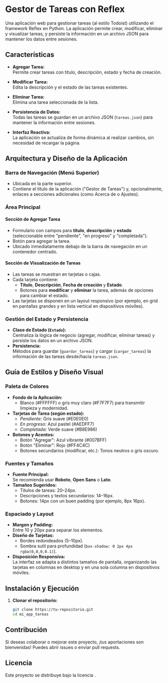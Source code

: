 # Gestor de Tareas con Reflex

Una aplicación web para gestionar tareas (al estilo Todoist) utilizando el framework Reflex en Python. La aplicación permite crear, modificar, eliminar y visualizar tareas, y persiste la información en un archivo JSON para mantener los datos entre sesiones.

## Características

-   **Agregar Tarea:**  
    Permite crear tareas con título, descripción, estado y fecha de creación.
-   **Modificar Tarea:**  
    Edita la descripción y el estado de las tareas existentes.

-   **Eliminar Tarea:**  
    Elimina una tarea seleccionada de la lista.

-   **Persistencia de Datos:**  
    Todas las tareas se guardan en un archivo JSON (`tareas.json`) para mantener la información entre sesiones.

-   **Interfaz Reactiva:**  
    La aplicación se actualiza de forma dinámica al realizar cambios, sin necesidad de recargar la página.

## Arquitectura y Diseño de la Aplicación

### Barra de Navegación (Menú Superior)

-   Ubicada en la parte superior.
-   Contiene el título de la aplicación ("Gestor de Tareas") y, opcionalmente, enlaces a secciones adicionales (como Acerca de o Ajustes).

### Área Principal

#### Sección de Agregar Tarea

-   Formulario con campos para **título**, **descripción** y **estado** (seleccionable entre "pendiente", "en progreso" y "completada").
-   Botón para agregar la tarea.
-   Ubicado inmediatamente debajo de la barra de navegación en un contenedor centrado.

#### Sección de Visualización de Tareas

-   Las tareas se muestran en tarjetas o cajas.
-   Cada tarjeta contiene:
    -   **Título**, **Descripción**, **Fecha de creación** y **Estado**.
    -   Botones para **modificar** y **eliminar** la tarea, además de opciones para cambiar el estado.
-   Las tarjetas se disponen en un layout responsivo (por ejemplo, en grid en pantallas grandes y en lista vertical en dispositivos móviles).

### Gestión del Estado y Persistencia

-   **Clase de Estado (`Estado`):**  
    Centraliza la lógica de negocio (agregar, modificar, eliminar tareas) y persiste los datos en un archivo JSON.
-   **Persistencia:**  
    Métodos para guardar (`guardar_tareas`) y cargar (`cargar_tareas`) la información de las tareas desde/hacia `tareas.json`.

## Guía de Estilos y Diseño Visual

### Paleta de Colores

-   **Fondo de la Aplicación:**
    -   Blanco (#FFFFFF) o gris muy claro (#F7F7F7) para transmitir limpieza y modernidad.
-   **Tarjetas de Tarea (según estado):**
    -   _Pendiente:_ Gris suave (#E0E0E0)
    -   _En progreso:_ Azul pastel (#AEDFF7)
    -   _Completada:_ Verde suave (#B8E986)
-   **Botones y Acentos:**
    -   Botón "Agregar": Azul vibrante (#007BFF)
    -   Botón "Eliminar": Rojo (#FF4C4C)
    -   Botones secundarios (modificar, etc.): Tonos neutros o gris oscuro.

### Fuentes y Tamaños

-   **Fuente Principal:**  
    Se recomienda usar **Roboto**, **Open Sans** o **Lato**.
-   **Tamaños Sugeridos:**
    -   Títulos de tareas: 20–24px.
    -   Descripciones y textos secundarios: 14–16px.
    -   Botones: 14px con un buen padding (por ejemplo, 8px 16px).

### Espaciado y Layout

-   **Margen y Padding:**  
    Entre 10 y 20px para separar los elementos.
-   **Diseño de Tarjetas:**
    -   Bordes redondeados (5–10px).
    -   Sombra sutil para profundidad (`box-shadow: 0 2px 4px rgba(0,0,0,0.1)`).
-   **Disposición Responsiva:**  
    La interfaz se adapta a distintos tamaños de pantalla, organizando las tarjetas en columnas en desktop y en una sola columna en dispositivos móviles.

## Instalación y Ejecución

1. **Clonar el repositorio:**
    ```bash
    git clone https://tu-repositorio.git
    cd mi_app_tareas
    ```

## Contribución

Si deseas colaborar o mejorar este proyecto, ¡tus aportaciones son bienvenidas! Puedes abrir issues o enviar pull requests.

## Licencia

Este proyecto se distribuye bajo la licencia .
